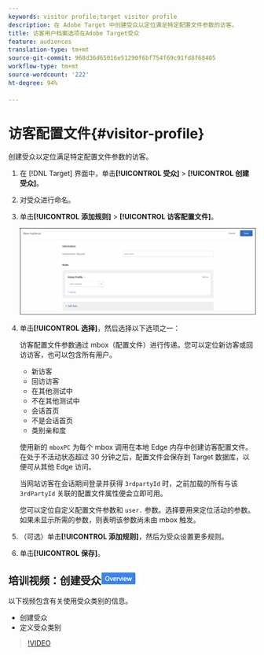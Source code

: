 ```yaml
---
keywords: visitor profile;target visitor profile
description: 在 Adobe Target 中创建受众以定位满足特定配置文件参数的访客。
title: 访客用户档案选项在Adobe Target受众
feature: audiences
translation-type: tm+mt
source-git-commit: 968d36d65016e51290f6bf754f69c91fd8f68405
workflow-type: tm+mt
source-wordcount: '222'
ht-degree: 94%

---
```



# 访客配置文件{#visitor-profile}

创建受众以定位满足特定配置文件参数的访客。

1. 在 [!DNL Target] 界面中，单击&#x200B;**[!UICONTROL 受众]** > **[!UICONTROL 创建受众]**。
1. 对受众进行命名。
1. 单击&#x200B;**[!UICONTROL 添加规则]** > **[!UICONTROL 访客配置文件]**。

   ![](assets/target_visitor_profile.png)

1. 单击&#x200B;**[!UICONTROL 选择]**，然后选择以下选项之一：

   访客配置文件参数通过 mbox（配置文件）进行传递。您可以定位新访客或回访访客，也可以包含所有用户。

   * 新访客
   * 回访访客
   * 在其他测试中
   * 不在其他测试中
   * 会话首页
   * 不是会话首页
   * 类别亲和度

   使用新的 `mboxPC` 为每个 mbox 调用在本地 Edge 内存中创建访客配置文件。在处于不活动状态超过 30 分钟之后，配置文件会保存到 Target 数据库，以便可从其他 Edge 访问。

   当网站访客在会话期间登录并获得 `3rdpartyId` 时，之前加载的所有与该 `3rdPartyId` 关联的配置文件属性便会立即可用。

   您可以定位自定义配置文件参数和 `user.` 参数。选择要用来定位活动的参数。如果未显示所需的参数，则表明该参数尚未由 mbox 触发。

1. （可选）单击&#x200B;**[!UICONTROL 添加规则]**，然后为受众设置更多规则。
1. 单击&#x200B;**[!UICONTROL 保存]**。

## 培训视频：创建受众![概述徽章](/help/assets/overview.png)

以下视频包含有关使用受众类别的信息。

* 创建受众
* 定义受众类别

>[!VIDEO](https://video.tv.adobe.com/v/17392)
